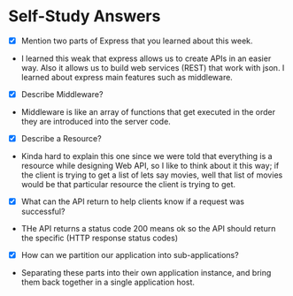 # Self-Study Answers
- [x] Mention two parts of Express that you learned about this week.

- I learned this weak that express allows us to create     APIs in an easier way. Also it allows us to build web    services (REST) that work with json. I learned about     express main features such as middleware. 

- [x] Describe Middleware?

-  Middleware is like an array of functions that get        executed in the order they are introduced into the       server code. 

- [x] Describe a Resource? 

- Kinda hard to explain this one since we were told that   everything is a resource while designing Web API, so I   like to think about it this way; if the client is        trying to get a list of lets say movies, well that       list of movies would be that particular resource the     client is trying to get. 

- [x] What can the API return to help clients know if a request was successful?

- THe API returns a status code 200 means ok so the API should return the specific (HTTP response status codes)

- [x] How can we partition our application into sub-applications?

- Separating these parts into their own application instance, and bring them back together in a single application host.